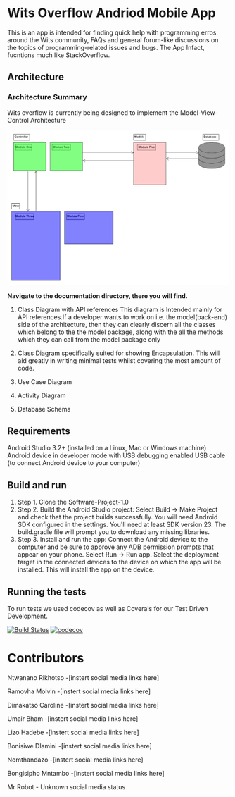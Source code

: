# Wits Overflow Andriod Mobile App
 
This is an app is intended for finding quick help with programming erros around the Wits community, FAQs and general forum-like discussions on the topics of programming-related issues and bugs. The App Infact, fucntions much like StackOverflow.

## Architecture
### Architecture Summary 
Wits overflow is currently being designed to implement the Model-View-Control Architecture


![](MVC%20Summary%20with%20Database%20Icon.png)


**Navigate to the documentation directory, there you will find.**

1. Class Diagram with API references
This diagram is Intended mainly for API references.If a developer wants to work on i.e. the model(back-end) side of the architecture, then they can clearly discern all the classes which belong to the the model package, along with the all the methods which they can call from the model package only

2. Class Diagram specifically suited for showing Encapsulation.
This will aid greatly in writing minimal tests whilst covering the most amount of code.

3. Use Case Diagram

4. Activity Diagram

5. Database Schema

## Requirements
Android Studio 3.2+ (installed on a Linux, Mac or Windows machine)
Android device in developer mode with USB debugging enabled
USB cable (to connect Android device to your computer)

## Build and run
1. Step 1. Clone the Software-Project-1.0
2. Step 2. Build the Android Studio project: 
 Select Build -> Make Project and check that the project builds successfully. You will need Android SDK configured in the settings. You'll  need at least SDK version 23. The build.gradle file will prompt you to download any missing libraries.
3. Step 3. Install and run the app:
 Connect the Android device to the computer and be sure to approve any ADB permission prompts that appear on your phone. Select Run -> Run app. Select the deployment target in the connected devices to the device on which the app will be installed. This will install the app on the device.

## Running the tests
To run tests we used codecov as well as Coverals for our Test Driven Development. 

[![Build Status](https://travis-ci.com/MOLOFP/wits-overflow.svg?branch=main)](https://travis-ci.com/MOLOFP/wits-overflow)
[![codecov](https://codecov.io/gh/MOLOFP/wits-overflow/branch/main/graph/badge.svg?token=Q4FIUY0ZKU)](https://codecov.io/gh/MOLOFP/wits-overflow)


# Contributors
Ntwanano Rikhotso -[instert social media links here]

Ramovha Molvin -[instert social media links here]

Dimakatso Caroline -[instert social media links here]

Umair Bham -[instert social media links here]

Lizo Hadebe -[instert social media links here]

Bonisiwe Dlamini -[instert social media links here]

Nomthandazo -[instert social media links here]

Bongisipho Mntambo -[instert social media links here]

Mr Robot - Unknown social media status
